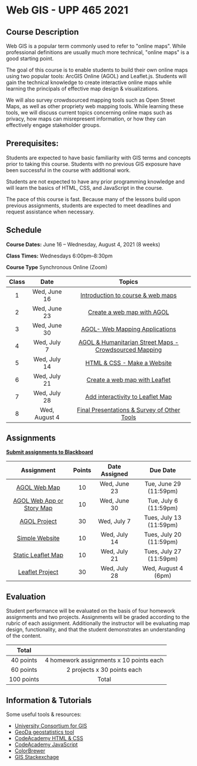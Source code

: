 <!-- 
template from: https://github.com/Make-School-Courses/Syllabus-Template -->

# Web GIS - UPP 465 2021

## Course Description
Web GIS is a popular term commonly used to refer to "online maps". While professional definitions are usually much more technical, "online maps" is a good starting point.

The goal of this course is to enable students to build their own online maps using two popular tools: ArcGIS Online (AGOL) and Leaflet.js. Students will gain the technical knowledge to create interactive online maps while learning the principals of effective map design & visualizations.

We will also survey crowdsourced mapping tools such as Open Street Maps, as well as other propriety web mapping tools. While learning these tools, we will discuss current topics concerning online maps such as privacy, how maps can misrepresent information, or how they can effectively engage stakeholder groups.  

## Prerequisites:  

Students are expected to have basic familiarity with GIS terms and concepts prior to taking this course. Students with no previous GIS exposure have been successful in the course with additional work.  

Students are not expected to have any prior programming knowledge and will learn the basics of HTML, CSS, and JavaScript in the course.  

The pace of this course is fast.  Because many of the lessons build upon previous assignments, students are expected to meet deadlines and request assistance when necessary. 

## Schedule

**Course Dates:** June 16 – Wednesday, August 4, 2021 (8 weeks)

**Class Times:** Wednesdays 6:00pm–8:30pm 

**Course Type** Synchronous Online (Zoom)

| Class |          Date          |                 Topics                  |
|:-----:|:----------------------:|:---------------------------------------:|
|  1 |  Wed, June 16        | [Introduction to course & web maps](https://shelleyhoover.github.io/UPP4652021/#/Lessons/Lesson1) |
|  2 |  Wed, June 23        |[ Create a web map with AGOL](https://shelleyhoover.github.io/UPP4652021/#/Lessons/Lesson2) |
|  3 |  Wed, June 30        |[AGOL- Web Mapping Applications](https://shelleyhoover.github.io/UPP4652021/#/Lessons/Lesson3) |
|  4 |  Wed, July 7         | [AGOL & Humanitarian Street Maps - Crowdsourced Mapping](https://shelleyhoover.github.io/UPP4652021/#/Lessons/Lesson4) |
|  5 |  Wed, July 14        |[HTML & CSS - Make a Website](https://shelleyhoover.github.io/UPP4652021/#/Lessons/Lesson5) |
|  6 |  Wed, July 21        | [Create a web map with Leaflet](https://shelleyhoover.github.io/UPP4652021/#/Lessons/Lesson6) |
|  7 |  Wed, July 28        | [Add interactivity to Leaflet Map](https://shelleyhoover.github.io/UPP4652021/#/Lessons/Lesson7) |
|  8 |  Wed, August 4       | [Final Presentations & Survey of Other Tools](https://shelleyhoover.github.io/UPP4652021/#/Lessons/Lesson8)|

## Assignments 
[**Submit assignments to Blackboard**](https://uic.blackboard.com/ultra/course)  

|                        Assignment                         | Points | Date Assigned |   Due Date   |
|:---------------------------------------------------------:|:-------------:|:------------:|:-------------:|
| [AGOL Web Map ](https://shelleyhoover.github.io/UPP4652021/#/Lessons/Lesson2?id=assignment)        | 10 | Wed, June 23  |  Tue, June 29 (11:59pm) |
| [AGOL Web App or Story Map ](https://shelleyhoover.github.io/UPP4652021/#/Lessons/Lesson3?id=assignment)          | 10 |  Wed, June 30    |  Tue, July 6 (11:59pm)  |
| [AGOL Project](https://shelleyhoover.github.io/UPP4652021/#/Lessons/Lesson4?id=assignment)                     | 30 |       Wed, July 7    |  Tues, July 13 (11:59pm)  |
| [Simple Website](https://shelleyhoover.github.io/UPP4652021/#/Lessons/Lesson5?id=assignment)                     | 10 |      Wed, July 14     | Tues, July 20 (11:59pm) |
| [Static Leaflet Map](https://shelleyhoover.github.io/UPP4652021/#/Lessons/Lesson6?id=assignment)                   | 10 |  Wed, July 21     |  Tues, July 27 (11:59pm)  |
| [Leaflet Project](https://shelleyhoover.github.io/UPP4652021/#/Lessons/Lesson7?id=assignment)                    | 30 |       Wed, July 28     |  Wed, August 4 (6pm)  |


## Evaluation
Student performance will be evaluated on the basis of four homework assignments and two projects. Assignments will be graded according to the rubric of each assignment. Additionally the instructor will be evaluating map design, functionality, and that the student demonstrates an understanding of the content. 

|  Total |                  |
|:-----:|:----------------------:|
|  40 points |  4 homework assignments x 10 points each       
|  60 points |  2 projects x 30 points each       
|  100 points |  Total       | 

##  Information & Tutorials

Some useful tools & resources: 

- [University Consortium for GIS](https://www.ucgis.org/)
- [GeoDa geostatistics tool](https://geodacenter.github.io/)
- [CodeAcademy HTML & CSS](https://www.codecademy.com/catalog/language/html-css) 
- [CodeAcademy JavaScript](https://www.codecademy.com/learn/introduction-to-javascript) 
- [ColorBrewer](https://colorbrewer2.org/#type=sequential&scheme=BuGn&n=3)
- [GIS Stackexchage](https://gis.stackexchange.com/)


